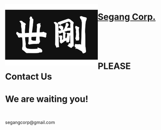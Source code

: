 [<img align="left" width="300" height="200" src="segang_logo.jpg">](index.md)

# [Segang Corp.](index.md)
<br><br><br><br>

# PLEASE Contact Us
# We are waiting you!
<br>

<p style="color:blue font-size:30px">segangcorp@gmail.com</p>
